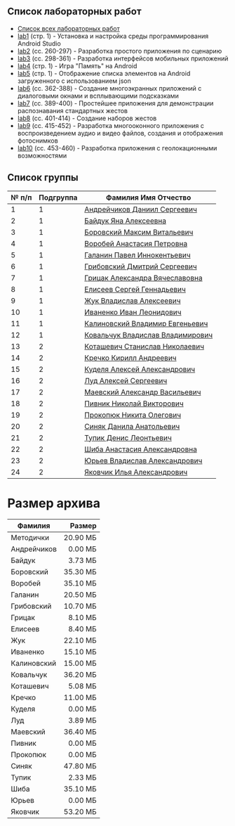 ## Список лабораторных работ

- [Список всех лабораторных работ](_docs/Лаборатоные%20работы%20Кондратюк%20Брич.docx)
- [lab1](_docs/Лаборатоные%20работы%20Кондратюк%20Брич.docx) (стр. 1) - Установка и настройка среды программирования Android Studio
- [lab2](_docs/umk_android.pdf) (сс. 260-297) - Разработка простого приложения по сценарию
- [lab3](_docs/umk_android.pdf) (сс. 298-361) - Разработка интерфейсов мобильных приложений
- [lab4](_docs/Список%20лабораторных%20работ.docx) (стр. 1) - Игра "Память" на Android
- [lab5](_docs/Список%20лабораторных%20работ.docx) (стр. 1) - Отображение списка элементов на Android загруженного с использованием json
- [lab6](_docs/umk_android.pdf) (сс. 362-388) - Создание многоэкранных приложений с диалоговыми окнами и всплывающими подсказками
- [lab7](_docs/umk_android.pdf) (сс. 389-400) - Простейшее приложения для демонстрации распознавания стандартных жестов
- [lab8](_docs/umk_android.pdf) (сс. 401-414) - Создание наборов жестов
- [lab9](_docs/umk_android.pdf) (сс. 415-452) - Разработка многооконного приложения с воспроизведением аудио и видео файлов, создания и отображения фотоснимков
- [lab10](_docs/umk_android.pdf) (сс. 453-460) - Разработка приложения с геолокационными возможностями

## Список группы

| № п/п | Подгруппа | Фамилия Имя Отчество                                    |
| ----- | --------- | ------------------------------------------------------- |
| 1     | 1         | [Андрейчиков Даниил Сергеевич](Andreichikov_Daniil)     |
| 2     | 1         | [Байдук Яна Алексеевна](Bayduk_Yana)                    |
| 3     | 1         | [Боровский Максим Витальевич](Borovsky_Maxim)           |
| 4     | 1         | [Воробей Анастасия Петровна](Vorobey_Anastasia)         |
| 5     | 1         | [Галанин Павел Иннокентьевич](Galanin_Pavel)            |
| 6     | 1         | [Грибовский Дмитрий Сергеевич](Gribovsky_Dmitry)        |
| 7     | 1         | [Грицак Александра Вячеславовна](Gritsak_Alexandra)     |
| 8     | 1         | [Елисеев Сергей Геннадьевич](Eliseev_Sergey)            |
| 9     | 1         | [Жук Владислав Алексеевич](Zhuk_Vladislav)              |
| 10    | 1         | [Иваненко Иван Леонидович](Ivanenko_Ivan)               |
| 11    | 1         | [Калиновский Владимир Евгеньевич](Kalinovsky_Vladimir)  |
| 12    | 1         | [Ковальчук Владислав Владимирович](Kovalchuk_Vladislav) |
| 13    | 2         | [Коташевич Станислав Николаевич](Kotashevich_Stanislav) |
| 14    | 2         | [Кречко Кирилл Андреевич](Krechko_Kirill)               |
| 15    | 2         | [Куделя Алексей Александрович](Kudelya_Alexey)          |
| 16    | 2         | [Луд Алексей Сергеевич](Lud_Alexey)                     |
| 17    | 2         | [Маевский Александр Васильевич](Mayevsky_Alexander)     |
| 18    | 2         | [Пивник Николай Викторович](Pivnik_Nikolai)             |
| 19    | 2         | [Прокопюк Никита Олегович](Prokopyuk_Nikita)            |
| 20    | 2         | [Синяк Данила Анатольевич](Sinyak_Danila)               |
| 21    | 2         | [Тупик Денис Леонтьевич](Tupik_Denis)                   |
| 22    | 2         | [Шиба Анастасия Александровна](Shiba_Anastasia)         |
| 23    | 2         | [Юрьев Владислав Александрович](Yuriev_Vladislav)       |
| 24    | 2         | [Яковчик Илья Александрович](Yakovchik_Ilya)            |

# Размер архива

| Фамилия     |   Размер |
| ----------- | -------: |
| Методички   | 20.90 МБ |
| Андрейчиков |  0.00 МБ |
| Байдук      |  3.73 МБ |
| Боровский   | 35.30 МБ |
| Воробей     | 35.10 МБ |
| Галанин     | 20.50 МБ |
| Грибовский  | 10.70 МБ |
| Грицак      |  8.10 МБ |
| Елисеев     |  8.40 МБ |
| Жук         | 22.10 МБ |
| Иваненко    | 15.10 МБ |
| Калиновский | 15.00 МБ |
| Ковальчук   | 36.20 МБ |
| Коташевич   |  5.08 МБ |
| Кречко      | 11.00 МБ |
| Куделя      |  0.00 МБ |
| Луд         |  3.89 МБ |
| Маевский    | 36.40 МБ |
| Пивник      |  0.00 МБ |
| Прокопюк    |  0.00 МБ |
| Синяк       | 47.80 МБ |
| Тупик       |  2.33 МБ |
| Шиба        | 35.10 МБ |
| Юрьев       |  0.00 МБ |
| Яковчик     | 53.20 МБ |
